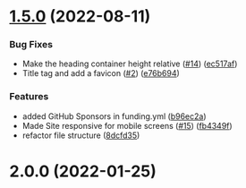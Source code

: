 # [1.5.0](https://github.com/kendalldoescoding-forks/Pradumnasaraf.github.io/compare/v2.0.0...v1.5.0) (2022-08-11)


### Bug Fixes

* Make the heading container height relative ([#14](https://github.com/kendalldoescoding-forks/Pradumnasaraf.github.io/issues/14)) ([ec517af](https://github.com/kendalldoescoding-forks/Pradumnasaraf.github.io/commit/ec517afd9fc86e7e0148e8c1fe6d3bf680d9ac34))
* Title tag and add a favicon ([#2](https://github.com/kendalldoescoding-forks/Pradumnasaraf.github.io/issues/2)) ([e76b694](https://github.com/kendalldoescoding-forks/Pradumnasaraf.github.io/commit/e76b6944ea89c92d62a43cfc7b1b5c1ffa20a08a))


### Features

* added GitHub Sponsors in funding.yml ([b96ec2a](https://github.com/kendalldoescoding-forks/Pradumnasaraf.github.io/commit/b96ec2af531f97bef1f692eac502cd7888bee9b5))
* Made Site responsive for mobile screens ([#15](https://github.com/kendalldoescoding-forks/Pradumnasaraf.github.io/issues/15)) ([fb4349f](https://github.com/kendalldoescoding-forks/Pradumnasaraf.github.io/commit/fb4349fbcb1d91f953ed76af75e2902d39c29f8d))
* refactor file structure ([8dcfd35](https://github.com/kendalldoescoding-forks/Pradumnasaraf.github.io/commit/8dcfd352a4d7967dc41cb86493599b88c644a50a))



# 2.0.0 (2022-01-25)



